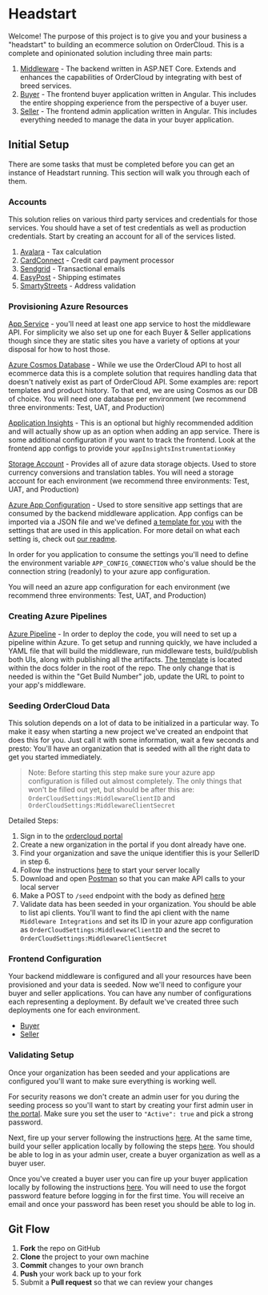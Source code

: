 # Headstart

Welcome! The purpose of this project is to give you and your business a "headstart" to building an ecommerce solution on OrderCloud. This is a complete and opinionated solution including three main parts:

1. [Middleware](./src/Middleware/README.md) - The backend written in ASP.NET Core. Extends and enhances the capabilities of OrderCloud by integrating with best of breed services.
2. [Buyer](./src/UI/Buyer/README.md) - The frontend buyer application written in Angular. This includes the entire shopping experience from the perspective of a buyer user.
3. [Seller](./src/UI/Seller/README.md) - The frontend admin application written in Angular. This includes everything needed to manage the data in your buyer application.

## Initial Setup

There are some tasks that must be completed before you can get an instance of Headstart running. This section will walk you through each of them.

### Accounts

This solution relies on various third party services and credentials for those services. You should have a set of test credentials as well as production credentials. Start by creating an account for all of the services listed.

1. [Avalara](https://www.avalara.com/us/en/get-started/get-started-b.html?adobe_mc_ref=https%3A%2F%2Fwww.avalara.com%2Fus%2Fen%2Findex.html) - Tax calculation
2. [CardConnect](https://cardconnect.com/signup) - Credit card payment processor
3. [Sendgrid](https://signup.sendgrid.com/) - Transactional emails
4. [EasyPost](https://www.easypost.com/signup) - Shipping estimates
5. [SmartyStreets](https://smartystreets.com/pricing) - Address validation

### Provisioning Azure Resources

[App Service](https://docs.microsoft.com/en-us/azure/app-service/overview) - you'll need at least one app service to host the middleware API. For simplicity we also set up one for each Buyer & Seller applications though since they are static sites you have a variety of options at your disposal for how to host those.

[Azure Cosmos Database](https://docs.microsoft.com/en-us/azure/cosmos-db/introduction) - While we use the OrderCloud API to host all ecommerce data this is a complete solution that requires handling data that doesn't natively exist as part of OrderCloud API. Some examples are: report templates and product history. To that end, we are using Cosmos as our DB of choice. You will need one database per environment (we recommend three environments: Test, UAT, and Production)

[Application Insights](https://docs.microsoft.com/en-us/azure/azure-monitor/app/app-insights-overview) - This is an optional but highly recommended addition and will actually show up as an option when adding an app service. There is some additional configuration if you want to track the frontend. Look at the frontend app configs to provide your `appInsightsInstrumentationKey`

[Storage Account](https://docs.microsoft.com/en-us/azure/storage/common/storage-account-create?tabs=azure-portal) - Provides all of azure data storage objects. Used to store currency conversions and translation tables. You will need a storage account for each environment (we recommend three environments: Test, UAT, and Production)

[Azure App Configuration](https://docs.microsoft.com/en-us/azure/azure-app-configuration/overview) - Used to store sensitive app settings that are consumed by the backend middleware application. App configs can be imported via a JSON file and we've defined [a template for you](./src/Middleware/src/Headstart.Common/AppSettingConfigTemplate.json) with the settings that are used in this application. For more detail on what each setting is, check out [our readme](./src/Middleware/src/Headstart.Common/AppSettingsReadme.md).

In order for you application to consume the settings you'll need to define the environment variable `APP_CONFIG_CONNECTION` who's value should be the connection string (readonly) to your azure app configuration.

You will need an azure app configuration for each environment (we recommend three environments: Test, UAT, and Production)

### Creating Azure Pipelines

[Azure Pipeline](https://docs.microsoft.com/en-us/azure/devops/pipelines/get-started/what-is-azure-pipelines?view=azure-devops) - In order to deploy the code, you will need to set up a pipeline within Azure. To get setup and running quickly, we have included a YAML file that will build the middleware, run middleware tests, build/publish both UIs, along with publishing all the artifacts. [The template](./docs/Headstart-Azure-Pipeline.yml) is located within the docs folder in the root of the repo. The only change that is needed is within the "Get Build Number" job, update the URL to point to your app's middleware.

### Seeding OrderCloud Data

This solution depends on a lot of data to be initialized in a particular way. To make it easy when starting a new project we've created an endpoint that does this for you. Just call it with some information, wait a few seconds and presto: You'll have an organization that is seeded with all the right data to get you started immediately.

> Note: Before starting this step make sure your azure app configuration is filled out almost completely. The only things that won't be filled out yet, but should be after this are: `OrderCloudSettings:MiddlewareClientID` and `OrderCloudSettings:MiddlewareClientSecret`

Detailed Steps:

1. Sign in to the [ordercloud portal](https://portal.ordercloud.io/)
2. Create a new organization in the portal if you dont already have one.
3. Find your organization and save the unique identifier this is your SellerID in step 6.
4. Follow the instructions [here](./src/Middleware/README.md) to start your server locally
5. Download and open [Postman](https://www.postman.com/downloads/) so that you can make API calls to your local server
6. Make a POST to `/seed` endpoint with the body as defined [here]('./src/Middleware/src/Headstart.Common/Models/Misc/EnvironmentSeed.cs)
7. Validate data has been seeded in your organization. You should be able to list api clients. You'll want to find the api client with the name `Middleware Integrations` and set its ID in your azure app configuration as `OrderCloudSettings:MiddlewareClientID` and the secret to `OrderCloudSettings:MiddlewareClientSecret`

### Frontend Configuration

Your backend middleware is configured and all your resources have been provisioned and your data is seeded. Now we'll need to configure your buyer and seller applications. You can have any number of configurations each representing a deployment. By default we've created three such deployments one for each environment.

- [Buyer](./src/UI/Buyer/src/assets/appConfigs)
- [Seller](./src/UI/Seller/src/assets/appCOnfigs)

### Validating Setup

<!-- TODO: make this better, can probably do some simple product visibility stuff -->

Once your organization has been seeded and your applications are configured you'll want to make sure everything is working well.

For security reasons we don't create an admin user for you during the seeding process so you'll want to start by creating your first admin user in [the portal](https://portal.ordercloud.io/). Make sure you set the user to `"Active": true` and pick a strong password.

Next, fire up your server following the instructions [here](./src/Middleware/README.md). At the same time, build your seller application locally by following the steps [here](./src/UI/Seller/README.md). You should be able to log in as your admin user, create a buyer organization as well as a buyer user.

Once you've created a buyer user you can fire up your buyer application locally by following the instructions [here](./src/Buyer/README.md). You will need to use the forgot password feature before logging in for the first time. You will receive an email and once your password has been reset you should be able to log in.

## Git Flow

1.  **Fork** the repo on GitHub
2.  **Clone** the project to your own machine
3.  **Commit** changes to your own branch
4.  **Push** your work back up to your fork
5.  Submit a **Pull request** so that we can review your changes
